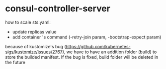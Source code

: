 # consul-controller-server

how to scale sts.yaml:
  - update replicas value
  - add container 's command (-retry-join param, -bootstrap-expect param)

because of kustomize's bug (https://github.com/kubernetes-sigs/kustomize/issues/2767), we have to have an addition folder (build) to store the builded manifest. If the bug is fixed, build folder will be deleted in the future